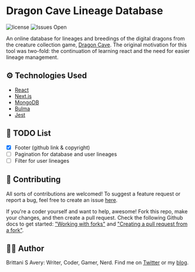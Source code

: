 # Dragon Cave Lineage Database

![license](https://img.shields.io/github/license/brittaniSavery/dc-lineage-db)
![Issues Open](https://img.shields.io/github/issues/brittaniSavery/dc-lineage-db)

An online database for lineages and breedings of the digital dragons from the creature collection game, [Dragon Cave](https://dragcave.net/). The original motivation for this tool was two-fold: the continuation of learning react and the need for easier lineage management.

## ⚙ Technologies Used

- [React](https://reactjs.org/)
- [Next.js](https://nextjs.org/)
- [MongoDB](https://www.mongodb.com/)
- [Bulma](https://bulma.io/)
- [Jest](https://jestjs.io/)

## 📃 TODO List

- [x] Footer (github link & copyright)
- [ ] Pagination for database and user lineages
- [ ] Filter for user lineages

## 🤝 Contributing

All sorts of contributions are welcomed! To suggest a feature request or report a bug, feel free to create an issue [here](https://github.com/brittaniSavery/dc-lineage-db/issues).

If you're a coder yourself and want to help, awesome! Fork this repo, make your changes, and then create a pull request. Check the following Github docs to get started: ["Working with forks"](https://help.github.com/en/github/collaborating-with-issues-and-pull-requests/working-with-forks) and ["Creating a pull request from a fork"](https://help.github.com/en/github/collaborating-with-issues-and-pull-requests/creating-a-pull-request-from-a-fork).

## 👋🏾 Author

Brittani S Avery: Writer, Coder, Gamer, Nerd. Find me on [Twitter](https://twitter.com/brittanisavery) or my [blog](https://www.brittanisavery.com/blog).

